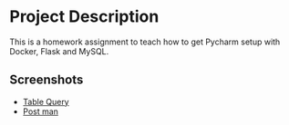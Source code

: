 # Project Description
This is a homework assignment to teach how to get Pycharm setup with Docker, Flask and MySQL. 

## Screenshots
* [Table Query](/Screenshots/table_query_sc.png)
* [Post man](/Screenshots/postman.png)
